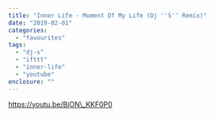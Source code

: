 ```yaml
---
title: "Inner Life - Moment Of My Life (Dj ''S'' Remix)"
date: "2019-02-01"
categories: 
  - "favourites"
tags: 
  - "dj-s"
  - "ifttt"
  - "inner-life"
  - "youtube"
enclosure: ""
---
```


https://youtu.be/BjON\_KKF0P0
